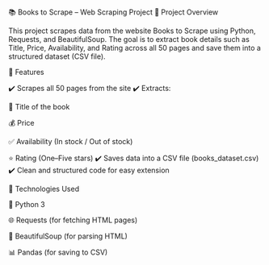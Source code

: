 📚 Books to Scrape – Web Scraping Project
🔹 Project Overview

This project scrapes data from the website Books to Scrape
 using Python, Requests, and BeautifulSoup.
The goal is to extract book details such as Title, Price, Availability, and Rating across all 50 pages and save them into a structured dataset (CSV file).

🔹 Features

✔️ Scrapes all 50 pages from the site
✔️ Extracts:

📖 Title of the book

💰 Price

✅ Availability (In stock / Out of stock)

⭐ Rating (One–Five stars)
✔️ Saves data into a CSV file (books_dataset.csv)
✔️ Clean and structured code for easy extension

🔹 Technologies Used

🐍 Python 3

🌐 Requests (for fetching HTML pages)

🍲 BeautifulSoup (for parsing HTML)

📊 Pandas (for saving to CSV)
